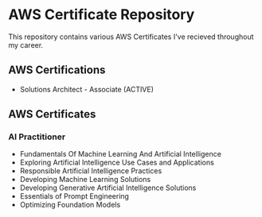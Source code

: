 # AWS Certificate Repository
This repository contains various AWS Certificates I've recieved throughout my career. 

## AWS Certifications
- Solutions Architect - Associate (ACTIVE)

## AWS Certificates 

### AI Practitioner
- Fundamentals Of Machine Learning And Artificial Intelligence
- Exploring Artificial Intelligence Use Cases and Applications
- Responsible Artificial Intelligence Practices
- Developing Machine Learning Solutions
- Developing Generative Artificial Intelligence Solutions
- Essentials of Prompt Engineering
- Optimizing Foundation Models
